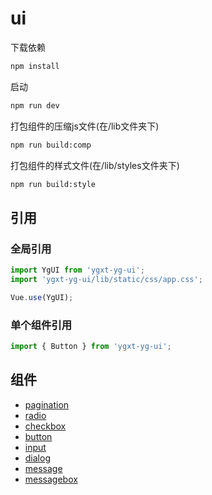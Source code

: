 # ui

下载依赖

```bash
npm install 
```

启动

```bash
npm run dev
```

打包组件的压缩js文件(在/lib文件夹下)

```bash
npm run build:comp
```

打包组件的样式文件(在/lib/styles文件夹下)

```bash
npm run build:style
```

## 引用

### 全局引用

```js
import YgUI from 'ygxt-yg-ui';
import 'ygxt-yg-ui/lib/static/css/app.css';

Vue.use(YgUI);
```
### 单个组件引用

```js
import { Button } from 'ygxt-yg-ui';
```

## 组件

* [pagination](./src/packages/Pagination)
* [radio](./src/packages/Radio)
* [checkbox](./src/packages/Checkbox)
* [button](./src/packages/Button)
* [input](./src/packages/Input)
* [dialog](./src/packages/Dialog)
* [message](./src/packages/Message)
* [messagebox](./src/packages/MessageBox)